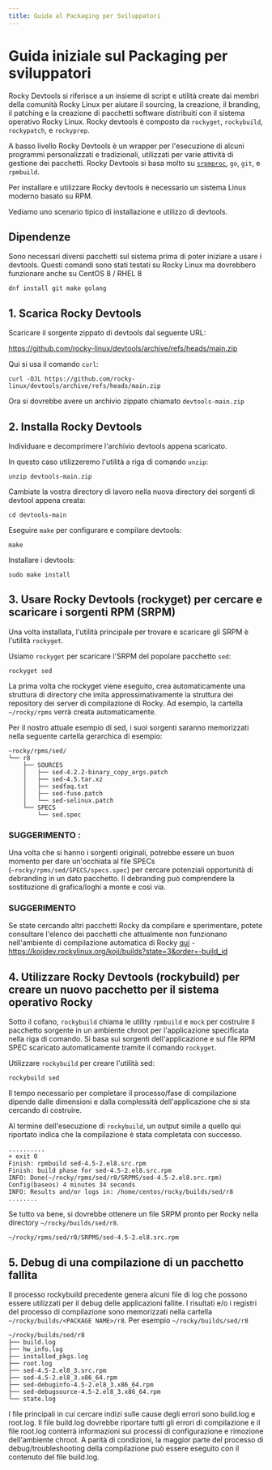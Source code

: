 ```yaml
---
title: Guida al Packaging per Sviluppatori
---
```


# Guida iniziale sul Packaging per sviluppatori


Rocky Devtools si riferisce a un insieme di script e utilità create dai membri della comunità Rocky Linux per aiutare il sourcing, la creazione, il branding, il patching e la creazione di pacchetti software distribuiti con il sistema operativo Rocky Linux. Rocky devtools è composto da `rockyget`, `rockybuild`, `rockypatch`, e `rockyprep`.

A basso livello Rocky Devtools è un wrapper per l'esecuzione di alcuni programmi personalizzati e tradizionali, utilizzati per varie attività di gestione dei pacchetti. Rocky Devtools si basa molto su [`srpmproc`](https://github.com/mstg/srpmproc), `go`, `git`, e `rpmbuild`.

Per installare e utilizzare Rocky devtools è necessario un sistema Linux moderno basato su RPM.

Vediamo uno scenario tipico di installazione e utilizzo di devtools.

## Dipendenze
Sono necessari diversi pacchetti sul sistema prima di poter iniziare a usare i devtools. Questi comandi sono stati testati su Rocky Linux ma dovrebbero funzionare anche su CentOS 8 / RHEL 8
```
dnf install git make golang
```

## 1. Scarica Rocky Devtools

Scaricare il sorgente zippato di devtools dal seguente URL:

https://github.com/rocky-linux/devtools/archive/refs/heads/main.zip

Qui si usa il comando `curl`:

```
curl -OJL https://github.com/rocky-linux/devtools/archive/refs/heads/main.zip
```

Ora si dovrebbe avere un archivio zippato chiamato `devtools-main.zip`


## 2. Installa Rocky Devtools

Individuare e decomprimere l'archivio devtools appena scaricato.

In questo caso utilizzeremo l'utilità a riga di comando `unzip`:

```
unzip devtools-main.zip
```

Cambiate la vostra directory di lavoro nella nuova directory dei sorgenti di devtool appena creata:

```
cd devtools-main
```

Eseguire `make` per configurare e compilare devtools:

```
make
```

Installare i devtools:

```
sudo make install
```

## 3. Usare Rocky Devtools (rockyget) per cercare e scaricare i sorgenti RPM (SRPM)

Una volta installata, l'utilità principale per trovare e scaricare gli SRPM è l'utilità `rockyget`.

Usiamo `rockyget` per scaricare l'SRPM del popolare pacchetto `sed`:

```
rockyget sed
```
La prima volta che rockyget viene eseguito, crea automaticamente una struttura di directory che imita approssimativamente la struttura dei repository dei server di compilazione di Rocky. Ad esempio, la cartella `~/rocky/rpms` verrà creata automaticamente.

Per il nostro attuale esempio di sed, i suoi sorgenti saranno memorizzati nella seguente cartella gerarchica di esempio:

```
~rocky/rpms/sed/
└── r8
    ├── SOURCES
    │   ├── sed-4.2.2-binary_copy_args.patch
    │   ├── sed-4.5.tar.xz
    │   ├── sedfaq.txt
    │   ├── sed-fuse.patch
    │   └── sed-selinux.patch
    └── SPECS
        └── sed.spec
```

### SUGGERIMENTO :
Una volta che si hanno i sorgenti originali, potrebbe essere un buon momento per dare un'occhiata al file SPECs (`~rocky/rpms/sed/SPECS/specs.spec`) per cercare potenziali opportunità di debranding in un dato pacchetto. Il debranding può comprendere la sostituzione di grafica/loghi a monte e così via.

### SUGGERIMENTO
Se state cercando altri pacchetti Rocky da compilare e sperimentare, potete consultare l'elenco dei pacchetti che attualmente non funzionano nell'ambiente di compilazione automatica di Rocky [qui](https://kojidev.rockylinux.org/koji/builds?state=3&order=-build_id) - https://kojidev.rockylinux.org/koji/builds?state=3&order=-build_id


## 4. Utilizzare Rocky Devtools (rockybuild) per creare un nuovo pacchetto per il sistema operativo Rocky

Sotto il cofano, `rockybuild` chiama le utility `rpmbuild` e `mock` per costruire il pacchetto sorgente in un ambiente chroot per l'applicazione specificata nella riga di comando. Si basa sui sorgenti dell'applicazione e sul file RPM SPEC scaricato automaticamente tramite il comando `rockyget`.

Utilizzare `rockybuild` per creare l'utilità sed:

```
rockybuild sed
```

Il tempo necessario per completare il processo/fase di compilazione dipende dalle dimensioni e dalla complessità dell'applicazione che si sta cercando di costruire.

Al termine dell'esecuzione di `rockybuild`, un output simile a quello qui riportato indica che la compilazione è stata completata con successo.

```
..........
+ exit 0
Finish: rpmbuild sed-4.5-2.el8.src.rpm
Finish: build phase for sed-4.5-2.el8.src.rpm
INFO: Done(~/rocky/rpms/sed/r8/SRPMS/sed-4.5-2.el8.src.rpm) Config(baseos) 4 minutes 34 seconds
INFO: Results and/or logs in: /home/centos/rocky/builds/sed/r8
........
```


Se tutto va bene, si dovrebbe ottenere un file SRPM pronto per Rocky nella directory `~/rocky/builds/sed/r8`.

`~/rocky/rpms/sed/r8/SRPMS/sed-4.5-2.el8.src.rpm`



## 5. Debug di una compilazione di un pacchetto fallita

Il processo rockybuild precedente genera alcuni file di log che possono essere utilizzati per il debug delle applicazioni fallite. I risultati e/o i registri del processo di compilazione sono memorizzati nella cartella `~/rocky/builds/<PACKAGE NAME>/r8`. Per esempio `~/rocky/builds/sed/r8`


```
~/rocky/builds/sed/r8
├── build.log
├── hw_info.log
├── installed_pkgs.log
├── root.log
├── sed-4.5-2.el8_3.src.rpm
├── sed-4.5-2.el8_3.x86_64.rpm
├── sed-debuginfo-4.5-2.el8_3.x86_64.rpm
├── sed-debugsource-4.5-2.el8_3.x86_64.rpm
└── state.log
```

I file principali in cui cercare indizi sulle cause degli errori sono build.log e root.log.     Il file build.log dovrebbe riportare tutti gli errori di compilazione e il file root.log conterrà informazioni sui processi di configurazione e rimozione dell'ambiente chroot. A parità di condizioni, la maggior parte del processo di debug/troubleshooting della compilazione può essere eseguito con il contenuto del file build.log.
